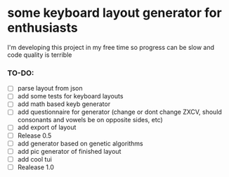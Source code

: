 # some keyboard layout generator for enthusiasts

I'm developing this project in my free time so progress can be slow and code quality is terrible

### TO-DO:
- [ ] parse layout from json
- [ ] add some tests for keyboard layouts
- [ ] add math based keyb generator
- [ ] add questionnaire for generator (change or dont change ZXCV, should consonants and vowels be on opposite sides, etc)
- [ ] add export of layout
- [ ] Release 0.5
- [ ] add generator based on genetic algorithms
- [ ] add pic generator of finished layout
- [ ] add cool tui
- [ ] Realease 1.0

